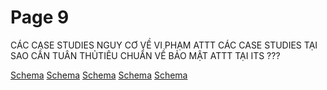# Page 9


CÁC CASE STUDIES NGUY CƠ VỀ VI PHẠM ATTT CÁC CASE STUDIES TẠI SAO CẦN TUÂN THỦTIÊU CHUẨN VỀ BẢO
MẬT ATTT TẠI ITS ???

[Schema](page_9_img_0.png)
[Schema](page_9_img_1.png)
[Schema](page_9_img_2.png)
[Schema](page_9_img_3.png)
[Schema](page_9_img_4.png)
